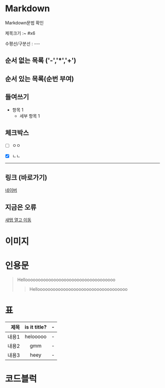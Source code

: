 # Markdown
Markdown문법 확인

제목크기 :~ #x6

수평선/구분선 : --- 

<!-- 줄바꿈(문장 끝 space 2회, <br태그>) -->

<!--강조 (기울임:*, 굵게:**, 굵게 + 기울임 : ***)-->

## 순서 없는 목록 ('-','*','+')

## 순서 있는 목록(순번 부여)

## 들여쓰기 
- 항목 1
  - 세부 항목 1
 
## 체크박스

- [ ] ㅇㅇ
- [x] ㄴㄴ


---
## 링크 (바로가기)
[네이버](https://naver.com)
## 지금은 오류
<a href="https://www.figma.com/design/cBQRz07DI1G0WFwIcTvdpW/%EB%B0%95%EC%A4%80%ED%98%95figma?node-id=0-1&t=S8NllVNkzrNHAAwB-1" target="_blank">새탭 열고 이동</a> 

# 이미지


# 인용문
> Hellooooooooooooooooooooooooooooooooooo
>> Hellooooooooooooooooooooooooooooooooooo

# 표
|제목|is it title?|-|
|-:|:-:|:-|
|내용1|helooooo|-|
|내용2|gmm|-|
|내용3|heey|-|


# 코드블럭
